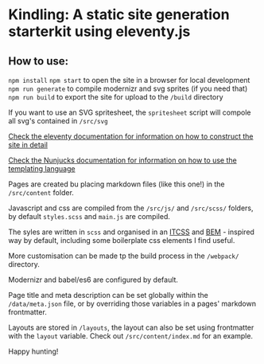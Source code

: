 # Kindling: A static site generation starterkit using eleventy.js

## How to use:

`npm install`
`npm start` to open the site in a browser for local development
`npm run generate` to compile modernizr and svg sprites (if you need that)
`npm run build` to export the site for upload to the `/build` directory

If you want to use an SVG spritesheet, the `spritesheet` script will compole all svg's contained in `/src/svg`

[Check the eleventy documentation for information on how to construct the site in detail](https://www.11ty.io/docs/)

[Check the Nunjucks documentation for information on how to use the templating language](https://mozilla.github.io/nunjucks/templating.html)

Pages are created bu placing markdown files (like this one!) in the `/src/content` folder.

Javascript and css are compiled from the `/src/js/` and `/src/scss/` folders, by default `styles.scss` and `main.js` are compiled.

The syles are written in `scss` and organised in an [ITCSS](https://www.creativebloq.com/web-design/manage-large-css-projects-itcss-101517528) and [BEM](http://getbem.com/) - inspired way by default, including some boilerplate css elements I find useful.

More customisation can be made tp the build process in the `/webpack/` directory.

Modernizr and babel/es6 are configured by default.

Page title and meta description can be set globally within the `/data/meta.json` file, or by overriding those variables in a pages' markdown frontmatter.

Layouts are stored in `/layouts`, the layout can also be set using frontmatter with the `layout` variable. Check out `/src/content/index.md` for an example.

Happy hunting!
